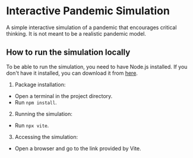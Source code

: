 # Interactive Pandemic Simulation

A simple interactive simulation of a pandemic that encourages critical thinking. It is not meant to
be a realistic pandemic model.

## How to run the simulation locally

To be able to run the simulation, you need to have Node.js installed. If you don't have it installed,
you can download it from [here](https://nodejs.org/).

1. Package installation:
- Open a terminal in the project directory.
- Run `npm install`.

2. Running the simulation:
- Run `npx vite`.

3. Accessing the simulation:
- Open a browser and go to the link provided by Vite.